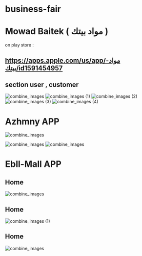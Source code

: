 # business-fair

# Mowad Baitek ( مواد بيتك )
  on play store :
  ## https://apps.apple.com/us/app/مواد-بيتك/id1591454957
## section user , customer
![combine_images](https://user-images.githubusercontent.com/71645176/151694063-9aa79064-9bab-4ec9-a293-efa13f4ae4fc.jpg)
![combine_images (1)](https://user-images.githubusercontent.com/71645176/151694124-e4fff041-5c7b-4e7e-beea-c2413a6112f6.jpg)
![combine_images (2)](https://user-images.githubusercontent.com/71645176/151694151-3274bd94-6621-4ad9-b703-5a32b0d7d590.jpg)
![combine_images (3)](https://user-images.githubusercontent.com/71645176/151694180-324b5d55-6570-47d0-ac4d-9402f225eecd.jpg)
![combine_images (4)](https://user-images.githubusercontent.com/71645176/151694208-19d6186e-ea99-492a-853e-c2784a2caef7.jpg)

# Azhmny APP
<!-- ![combine_images (1)](https://user-images.githubusercontent.com/71645176/151689839-5ce35f92-e091-4d21-91e8-862e7e75d413.jpg) -->
![combine_images](https://user-images.githubusercontent.com/71645176/151689902-705e7ae7-7e24-4ab5-ae15-b6041a0dd532.jpg)

![combine_images](https://user-images.githubusercontent.com/71645176/151689937-14ab7143-e599-454c-a3e1-df03f7c8fec2.jpg)
![combine_images](https://user-images.githubusercontent.com/71645176/151689968-aa7a5df5-7ef2-4a6c-a6e6-76cecb90298c.jpg)

# Ebll-Mall APP
## Home
![combine_images](https://user-images.githubusercontent.com/71645176/151693848-0ea05298-c60a-4f2c-b1b6-0c19c4956003.jpg)
## Home
![combine_images (1)](https://user-images.githubusercontent.com/71645176/151693914-5f2c9c30-b0d0-41ec-9250-e346df8799cc.jpg)
## Home
![combine_images](https://user-images.githubusercontent.com/71645176/151693915-c626cefa-5944-4845-a947-017800864e46.jpg)

